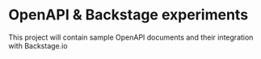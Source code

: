 # OpenAPI & Backstage experiments

This project will contain sample OpenAPI documents and their integration with Backstage.io
